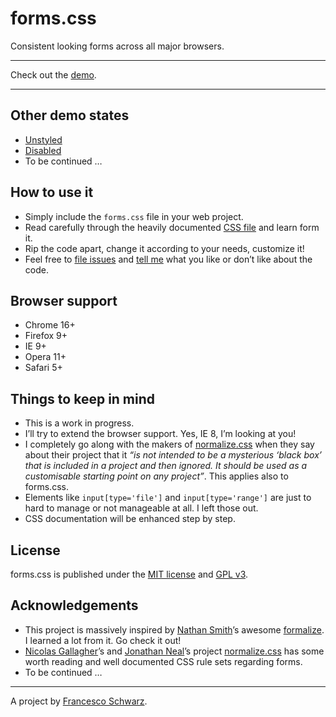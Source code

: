 # forms.css

Consistent looking forms across all major browsers.

---

Check out the [demo](http://isellsoap.github.com/forms.css/demo.html).

---

## Other demo states

* [Unstyled](http://isellsoap.github.com/forms.css/demo_unstyled.html)
* [Disabled](http://isellsoap.github.com/forms.css/demo_disabled.html)
* To be continued …

## How to use it

* Simply include the `forms.css` file in your web project.
* Read carefully through the heavily documented [CSS file](https://github.com/isellsoap/forms.css/blob/gh-pages/assets/css/forms.css) and learn form it.
* Rip the code apart, change it according to your needs, customize it!
* Feel free to [file issues](https://github.com/isellsoap/forms.css/issues) and [tell me](https://twitter.com/#!/isellsoap) what you like or don’t like about the code.

## Browser support

* Chrome 16+
* Firefox 9+
* IE 9+
* Opera 11+
* Safari 5+
	
## Things to keep in mind

* This is a work in progress.
* I’ll try to extend the browser support. Yes, IE 8, I’m looking at you!
* I completely go along with the makers of [normalize.css](http://necolas.github.com/normalize.css/) when they say about their project that it *“is not intended to be a mysterious ‘black box’ that is included in a project and then ignored. It should be used as a customisable starting point on any project”*. This applies also to forms.css.
* Elements like `input[type='file']` and `input[type='range']` are just to hard to manage or not manageable at all. I left those out.
* CSS documentation will be enhanced step by step.

## License

forms.css is published under the [MIT license](http://www.opensource.org/licenses/mit-license) and [GPL v3](http://opensource.org/licenses/GPL-3.0).

## Acknowledgements

* This project is massively inspired by [Nathan Smith](http://sonspring.com/)’s awesome [formalize](http://formalize.me/). I learned a lot from it. Go check it out!
* [Nicolas Gallagher](http://nicolasgallagher.com/)’s and [Jonathan Neal](https://twitter.com/#!/jon_neal)’s project [normalize.css](http://necolas.github.com/normalize.css/) has some worth reading and well documented CSS rule sets regarding forms.
* To be continued …

---

A project by [Francesco Schwarz](https://twitter.com/#!/isellsoap).